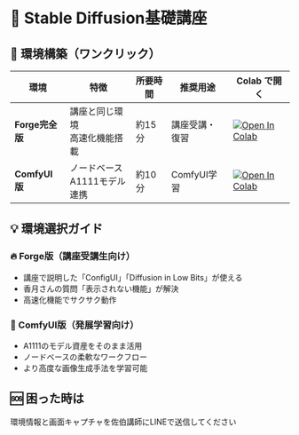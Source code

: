 # 🎨 Stable Diffusion基礎講座

## 🚀 環境構築（ワンクリック）

| 環境 | 特徴 | 所要時間 | 推奨用途 | Colab で開く |
|------|------|----------|----------|-------------|
| **Forge完全版** | 講座と同じ環境<br>高速化機能搭載 | 約15分 | 講座受講・復習 | [![Open In Colab](https://colab.research.google.com/assets/colab-badge.svg)](https://colab.research.google.com/github/chi-saku/comfyui-google-colab-スターター/blob/main/forge_complete_setup.ipynb) |
| **ComfyUI版** | ノードベース<br>A1111モデル連携 | 約10分 | ComfyUI学習 | [![Open In Colab](https://colab.research.google.com/assets/colab-badge.svg)](https://colab.research.google.com/github/chi-saku/comfyui-google-colab-スターター/blob/main/comfyui_complete_setup.ipynb) |

## 💡 環境選択ガイド

### 🔥 Forge版（講座受講生向け）
- 講座で説明した「ConfigUI」「Diffusion in Low Bits」が使える
- 香月さんの質問「表示されない機能」が解決
- 高速化機能でサクサク動作

### 🎯 ComfyUI版（発展学習向け）
- A1111のモデル資産をそのまま活用
- ノードベースの柔軟なワークフロー
- より高度な画像生成手法を学習可能

## 🆘 困った時は
環境情報と画面キャプチャを佐伯講師にLINEで送信してください
